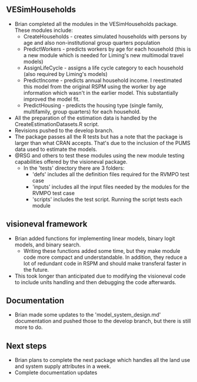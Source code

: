 ## VESimHouseholds 
  - Brian completed all the modules in the VESimHouseholds package. These modules include:
    - CreateHouseholds - creates simulated households with persons by age and also non-institutional group quarters population
    - PredictWorkers - predicts workers by age for each household (this is a new module which is needed for Liming's new multimodal travel models)
    - AssignLifeCycle - assigns a life cycle category to each household (also required by Liming's models)
    - PredictIncome - predicts annual household income. I reestimated this model from the original RSPM using the worker by age information which wasn't in the earlier model. This substantially improved the model fit.
    - PredictHousing - predicts the housing type (single family, multifamily, group quarters) for each household.
   - All the preparation of the estimation data is handled by the CreateEstimationDatasets.R script.
   - Revisions pushed to the develop branch. 
   - The package passes all the R tests but has a note that the package is larger than what CRAN accepts. That's due to the inclusion of the PUMS data used to estimate the models.
  - @RSG and others to test these modules using the new module testing capabilities offered by the visioneval package. 
    - In the 'tests' directory there are 3 folders:
      - 'defs' includes all the definition files required for the RVMPO test case
      - 'inputs' includes all the input files needed by the modules for the RVMPO test case
      - 'scripts' includes the test script. Running the script tests each module 

## visioneval framework
  - Brian added functions for implementing linear models, binary logit models, and binary search.
     - Writing these functions added some time, but they make module code more compact and understandable. In addition, they reduce a lot of redundant code in RSPM and should make transferal faster in the future.
  - This took longer than anticipated due to modifying the visioneval code to include units handling and then debugging the code afterwards. 

## Documentation 
  - Brian made some updates to the 'model_system_design.md' documentation and pushed those to the develop branch, but there is still more to do.

## Next steps
  - Brian plans to complete the next package which handles all the land use and system supply attributes in a week.
  - Complete documentation updates